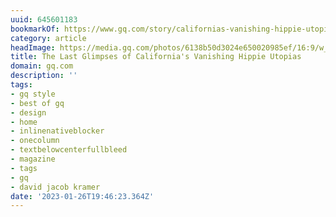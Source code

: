 ```yaml
---
uuid: 645601183
bookmarkOf: https://www.gq.com/story/californias-vanishing-hippie-utopias
category: article
headImage: https://media.gq.com/photos/6138b50d3024e650020985ef/16:9/w_1280,c_limit/hippie-homes-gq-style-fall-winter-2021-social.jpg
title: The Last Glimpses of California's Vanishing Hippie Utopias
domain: gq.com
description: ''
tags:
- gq style
- best of gq
- design
- home
- inlinenativeblocker
- onecolumn
- textbelowcenterfullbleed
- magazine
- tags
- gq
- david jacob kramer
date: '2023-01-26T19:46:23.364Z'
---
```



